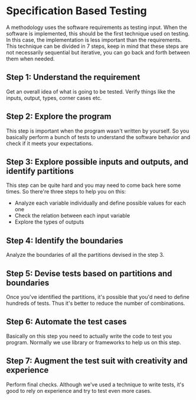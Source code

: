 # Specification Based Testing

A methodology uses the software requirements as testing input. When the software is implemented, this should be the first technique used on testing. In this case, the implementation is less important than the requirements. This technique can be divided in 7 steps, keep in mind that these steps are not necessarily sequential but iterative, you can go back and forth between them when needed.

## Step 1: Understand the requirement

Get an overall idea of what is going to be tested. Verify things like the inputs, output, types, corner cases etc.

## Step 2: Explore the program

This step is important when the program wasn't written by yourself. So you basically perform a bunch of tests to understand the software behavior and check if it meets your expectations.

## Step 3: Explore possible inputs and outputs, and identify partitions

 This step can be quite hard and you may need to come back here some times. So there're three steps to help you on this:

- Analyze each variable individually and define possible values for each one
- Check the relation between each input variable
- Explore the types of outputs

## Step 4: Identify the boundaries

Analyze the boundaries of all the partitions devised in the step 3.

## Step 5: Devise tests based on partitions and boundaries

Once you've identified the partitions, it's possible that you'd need to define hundreds of tests. Thus it's better to reduce the number of combinations.

## Step 6: Automate the test cases

Basically on this step you need to actually write the code to test you program. Normally we use library or frameworks to help us on this step.

## Step 7: Augment the test suit with creativity and experience

Perform final checks. Although we've used a technique to write tests, it's good to rely on experience and try to test even more cases.

